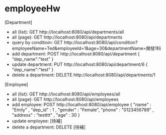# employeeHw


[Department]

* all (list): GET http://localhost:8080/api/departments/all
* all (page): GET http://localhost:8080/api/departments
* query by conditioin: GET http://localhost:8080/api/condition?employeeName=Ted&employeeId=1&age=30&departmentName=開發1科
* add department: POST http://localhost:8080/api/department { "dep_name":"test" }
* update department: PUT http://localhost:8080/api/department/6 { "dep_name":"test" }
* delete a department: DELETE http://localhost:8080/api/departments/1

[Employee]

* all (list): GET http://localhost:8080/api/employees/all
* all (page): GET http://localhost:8080/api/employees
* add employee: POST http://localhost:8080/api/employee { "name" : "Emily" , "dep_id" : 1 , "gender" : "Female", "phone" : "0123456789"  , "address" : "testttt" , "age" : 30 }
* update employee: [待補]
* delete a department: DELETE [待補]
